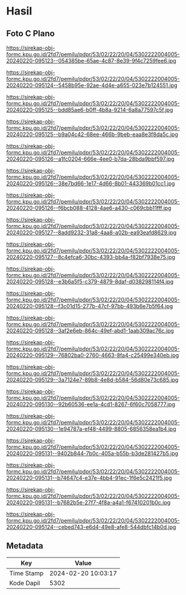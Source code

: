 # Hasil

## Foto C Plano

https://sirekap-obj-formc.kpu.go.id/2fd7/pemilu/pdpr/53/02/22/20/04/5302222004005-20240220-095123--054385be-65ae-4c87-8e39-9f4c7259fee6.jpg

https://sirekap-obj-formc.kpu.go.id/2fd7/pemilu/pdpr/53/02/22/20/04/5302222004005-20240220-095124--5458b95e-92ae-4d4e-a655-023e7b124551.jpg

https://sirekap-obj-formc.kpu.go.id/2fd7/pemilu/pdpr/53/02/22/20/04/5302222004005-20240220-095125--bdd85ae6-b0ff-4b8a-9214-6a8a77597c5f.jpg

https://sirekap-obj-formc.kpu.go.id/2fd7/pemilu/pdpr/53/02/22/20/04/5302222004005-20240220-095125--b9a04c42-68ee-466b-9beb-eaa8e3f8da5c.jpg

https://sirekap-obj-formc.kpu.go.id/2fd7/pemilu/pdpr/53/02/22/20/04/5302222004005-20240220-095126--a1fc0204-666e-4ee0-b7da-28bda9bbf597.jpg

https://sirekap-obj-formc.kpu.go.id/2fd7/pemilu/pdpr/53/02/22/20/04/5302222004005-20240220-095126--38e7bd66-1e17-4d66-8b01-443369b01cc1.jpg

https://sirekap-obj-formc.kpu.go.id/2fd7/pemilu/pdpr/53/02/22/20/04/5302222004005-20240220-095126--f6bcb088-4128-4ae6-a430-c069cbb11fff.jpg

https://sirekap-obj-formc.kpu.go.id/2fd7/pemilu/pdpr/53/02/22/20/04/5302222004005-20240220-095127--8add9232-31a8-4aa8-a02b-ea93eafd8629.jpg

https://sirekap-obj-formc.kpu.go.id/2fd7/pemilu/pdpr/53/02/22/20/04/5302222004005-20240220-095127--8c4efca6-30bc-4393-bb4a-f82bf7938e75.jpg

https://sirekap-obj-formc.kpu.go.id/2fd7/pemilu/pdpr/53/02/22/20/04/5302222004005-20240220-095128--e3b6a5f5-c379-4879-8daf-d038298114f4.jpg

https://sirekap-obj-formc.kpu.go.id/2fd7/pemilu/pdpr/53/02/22/20/04/5302222004005-20240220-095128--f3c01d15-277b-47cf-97bb-493b6e7b5f64.jpg

https://sirekap-obj-formc.kpu.go.id/2fd7/pemilu/pdpr/53/02/22/20/04/5302222004005-20240220-095128--3af2e6eb-864c-49ef-abd1-1aab309ac76c.jpg

https://sirekap-obj-formc.kpu.go.id/2fd7/pemilu/pdpr/53/02/22/20/04/5302222004005-20240220-095129--76802ba0-2760-4663-8fa4-c25499e340eb.jpg

https://sirekap-obj-formc.kpu.go.id/2fd7/pemilu/pdpr/53/02/22/20/04/5302222004005-20240220-095129--3a7124e7-89b8-4e8d-b584-56d80e73c685.jpg

https://sirekap-obj-formc.kpu.go.id/2fd7/pemilu/pdpr/53/02/22/20/04/5302222004005-20240220-095130--92b60536-ee1a-4cd1-8267-6f60c7058777.jpg

https://sirekap-obj-formc.kpu.go.id/2fd7/pemilu/pdpr/53/02/22/20/04/5302222004005-20240220-095130--1e94787a-ef48-4499-8805-6856358ea1b4.jpg

https://sirekap-obj-formc.kpu.go.id/2fd7/pemilu/pdpr/53/02/22/20/04/5302222004005-20240220-095131--9402b844-7b0c-405a-b55b-b3de281427b5.jpg

https://sirekap-obj-formc.kpu.go.id/2fd7/pemilu/pdpr/53/02/22/20/04/5302222004005-20240220-095131--b74647c4-e37e-4bb4-91ec-1f6e5c2421f5.jpg

https://sirekap-obj-formc.kpu.go.id/2fd7/pemilu/pdpr/53/02/22/20/04/5302222004005-20240220-095131--b7682b5e-27f7-4f8a-a4a1-f67410201b0c.jpg

https://sirekap-obj-formc.kpu.go.id/2fd7/pemilu/pdpr/53/02/22/20/04/5302222004005-20240220-095124--cebed743-e6d4-49e8-afe8-544dbfc14b0d.jpg


## Metadata

| Key        | Value               |
| ---------- | ------------------- |
| Time Stamp | 2024-02-20 10:03:17 |
| Kode Dapil | 5302                |




